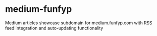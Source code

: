 # medium-funfyp
Medium articles showcase subdomain for medium.funfyp.com with RSS feed integration and auto-updating functionality
